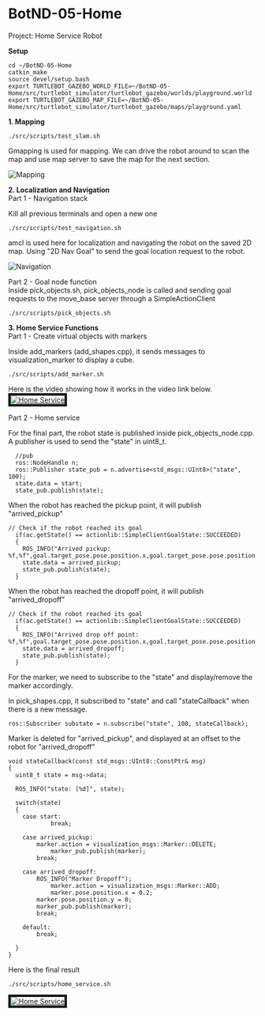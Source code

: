 # BotND-05-Home

Project: Home Service Robot

**Setup**
```
cd ~/BotND-05-Home
catkin_make
source devel/setup.bash
export TURTLEBOT_GAZEBO_WORLD_FILE=~/BotND-05-Home/src/turtlebot_simulator/turtlebot_gazebo/worlds/playground.world
export TURTLEBOT_GAZEBO_MAP_FILE=~/BotND-05-Home/src/turtlebot_simulator/turtlebot_gazebo/maps/playground.yaml
```

**1. Mapping**

```
./src/scripts/test_slam.sh 

```
Gmapping is used for mapping. We can drive the robot around to scan the map and use map server to save the map for the next section.

![Mapping](test_slam.gif)

**2. Localization and Navigation**  
Part 1 - Navigation stack  
  
Kill all previous terminals and open a new one
```
./src/scripts/test_navigation.sh 
```
amcl is used here for localization and navigating the robot on the saved 2D map. Using "2D Nav Goal" to send the goal location request to the robot.

![Navigation](test_navigation.gif)

Part 2 - Goal node function   
Inside pick_objects.sh, pick_objects_node is called and sending goal requests to the move_base server through a SimpleActionClient

```
./src/scripts/pick_objects.sh 
```
**3. Home Service Functions**  
Part 1 - Create virtual objects with markers  

Inside add_markers (add_shapes.cpp), it sends messages to visualization_marker to display a cube.

```
./src/scripts/add_marker.sh 
```
Here is the video showing how it works in the video link below.
<a href="http://www.youtube.com/watch?feature=player_embedded&v=_Jr07Kxx5NY" target="_blank"><img src="http://img.youtube.com/vi/_Jr07Kxx5NY/0.jpg" 
alt="Home Service" border="5" /></a>

Part 2 - Home service  
  
For the final part, the robot state is published inside pick_objects_node.cpp. A publisher is used to send the "state" in uint8_t.
```
  //pub
  ros::NodeHandle n;
  ros::Publisher state_pub = n.advertise<std_msgs::UInt8>("state", 100);
  state.data = start;
  state_pub.publish(state);  
```
When the robot has reached the pickup point, it will publish "arrived_pickup"
```
// Check if the robot reached its goal
  if(ac.getState() == actionlib::SimpleClientGoalState::SUCCEEDED)
  {
    ROS_INFO("Arrived pickup: %f,%f",goal.target_pose.pose.position.x,goal.target_pose.pose.position.y);
    state.data = arrived_pickup;
    state_pub.publish(state);
  }  
```
When the robot has reached the dropoff point, it will publish "arrived_dropoff"
```
// Check if the robot reached its goal
  if(ac.getState() == actionlib::SimpleClientGoalState::SUCCEEDED)
  {
    ROS_INFO("Arrived drop off point: %f,%f",goal.target_pose.pose.position.x,goal.target_pose.pose.position.y);
    state.data = arrived_dropoff;
    state_pub.publish(state);
  }
```
For the marker, we need to subscribe to the "state" and display/remove the marker accordingly.  
  
In pick_shapes.cpp, it subscribed to "state" and call "stateCallback" when there is a new message.
```
ros::Subscriber substate = n.subscribe("state", 100, stateCallback);
```
Marker is deleted for "arrived_pickup", and displayed at an offset to the robot for "arrived_dropoff"
```
void stateCallback(const std_msgs::UInt8::ConstPtr& msg)
{
  uint8_t state = msg->data;

  ROS_INFO("state: [%d]", state);
  
  switch(state)
  {
    case start:  
		    break;

    case arrived_pickup:
        marker.action = visualization_msgs::Marker::DELETE;
		    marker_pub.publish(marker);
        break;

    case arrived_dropoff:
        ROS_INFO("Marker Dropoff");
		    marker.action = visualization_msgs::Marker::ADD;        
		    marker.pose.position.x = 0.2;
        marker.pose.position.y = 0;
        marker_pub.publish(marker);
		break;

	default:
		break;

  }
}
```

Here is the final result
```
./src/scripts/home_service.sh 
```

<a href="http://www.youtube.com/watch?feature=player_embedded&v=0ej-wyt03KI
" target="_blank"><img src="http://img.youtube.com/vi/0ej-wyt03KI/0.jpg" 
alt="Home Service" border="5" /></a>
